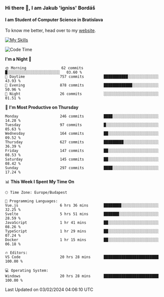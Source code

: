 ### Hi there 👋, I am Jakub 'igniss' Bordáš

#### I am Student of Computer Science in Bratislava
To know me better, head over to my [website](https://bordas.sk).

[![My Skills](https://skillicons.dev/icons?i=js,html,css,figma,svelte,java,kotlin,python,postgresql,typescript,nest,nodejs)](https://bordas.sk)


<!--START_SECTION:waka-->
![Code Time](http://img.shields.io/badge/Code%20Time-1%2C390%20hrs%2049%20mins-blue)

**I'm a Night 🦉** 

```text
🌞 Morning                62 commits          █░░░░░░░░░░░░░░░░░░░░░░░░   03.60 % 
🌆 Daytime                757 commits         ███████████░░░░░░░░░░░░░░   43.93 % 
🌃 Evening                878 commits         █████████████░░░░░░░░░░░░   50.96 % 
🌙 Night                  26 commits          ░░░░░░░░░░░░░░░░░░░░░░░░░   01.51 % 
```
📅 **I'm Most Productive on Thursday** 

```text
Monday                   246 commits         ████░░░░░░░░░░░░░░░░░░░░░   14.28 % 
Tuesday                  97 commits          █░░░░░░░░░░░░░░░░░░░░░░░░   05.63 % 
Wednesday                164 commits         ██░░░░░░░░░░░░░░░░░░░░░░░   09.52 % 
Thursday                 627 commits         █████████░░░░░░░░░░░░░░░░   36.39 % 
Friday                   147 commits         ██░░░░░░░░░░░░░░░░░░░░░░░   08.53 % 
Saturday                 145 commits         ██░░░░░░░░░░░░░░░░░░░░░░░   08.42 % 
Sunday                   297 commits         ████░░░░░░░░░░░░░░░░░░░░░   17.24 % 
```


📊 **This Week I Spent My Time On** 

```text
🕑︎ Time Zone: Europe/Budapest

💬 Programming Languages: 
Vue.js                   6 hrs 36 mins       ████████░░░░░░░░░░░░░░░░░   32.25 % 
Svelte                   5 hrs 51 mins       ███████░░░░░░░░░░░░░░░░░░   28.59 % 
JavaScript               1 hr 41 mins        ██░░░░░░░░░░░░░░░░░░░░░░░   08.26 % 
TypeScript               1 hr 29 mins        ██░░░░░░░░░░░░░░░░░░░░░░░   07.24 % 
Docker                   1 hr 15 mins        ██░░░░░░░░░░░░░░░░░░░░░░░   06.18 % 

🔥 Editors: 
VS Code                  20 hrs 28 mins      █████████████████████████   100.00 % 

💻 Operating System: 
Windows                  20 hrs 28 mins      █████████████████████████   100.00 % 
```


 Last Updated on 03/02/2024 04:06:10 UTC
<!--END_SECTION:waka-->
